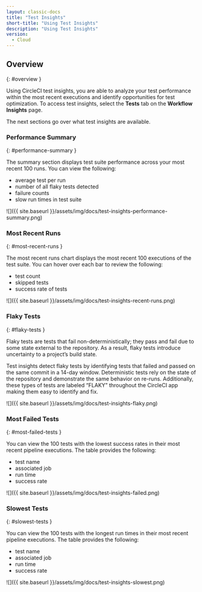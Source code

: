 ```yaml
---
layout: classic-docs
title: "Test Insights"
short-title: "Using Test Insights"
description: "Using Test Insights"
version:
  - Cloud
---
```


## Overview
{: #overview }

Using CircleCI test insights, you are able to analyze your test performance within the most recent executions and identify opportunities for test optimization. To access test insights, select the **Tests** tab on the **Workflow Insights** page.

The next sections go over what test insights are available.

### Performance Summary
{: #performance-summary }

The summary section displays test suite performance across your most recent 100 runs. You can view the following:
- average test per run
- number of all flaky tests detected
- failure counts
- slow run times in test suite

![]({{ site.baseurl }}/assets/img/docs/test-insights-performance-summary.png)

### Most Recent Runs
{: #most-recent-runs }

The most recent runs chart displays the most recent 100 executions of the test suite. You can hover over each bar to review the following:
- test count
- skipped tests
- success rate of tests

![]({{ site.baseurl }}/assets/img/docs/test-insights-recent-runs.png)

### Flaky Tests
{: #flaky-tests }

Flaky tests are tests that fail non-deterministically; they pass and fail due to some state external to the repository. As a result, flaky tests introduce uncertainty to a project’s build state.

Test insights detect flaky tests by identifying tests that failed and passed on the same commit in a 14-day window. Deterministic tests rely on the state of the repository and demonstrate the same behavior on re-runs. Additionally, these types of tests are labeled “FLAKY” throughout the CircleCI app making them easy to identify and fix.

![]({{ site.baseurl }}/assets/img/docs/test-insights-flaky.png)

### Most Failed Tests
{: #most-failed-tests }

You can view the 100 tests with the lowest success rates in their most recent pipeline executions. The table provides the following:
- test name
- associated job
- run time
- success rate

![]({{ site.baseurl }}/assets/img/docs/test-insights-failed.png)

### Slowest Tests
{: #slowest-tests }

You can view the 100 tests with the longest run times in their most recent pipeline executions. The table provides the following:
- test name
- associated job
- run time
- success rate

![]({{ site.baseurl }}/assets/img/docs/test-insights-slowest.png)
